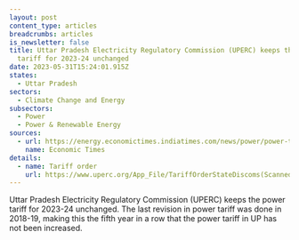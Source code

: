 ```yaml
---
layout: post
content_type: articles
breadcrumbs: articles
is_newsletter: false
title: Uttar Pradesh Electricity Regulatory Commission (UPERC) keeps the power
  tariff for 2023-24 unchanged
date: 2023-05-31T15:24:01.915Z
states:
  - Uttar Pradesh
sectors:
  - Climate Change and Energy
subsectors:
  - Power
  - Power & Renewable Energy
sources:
  - url: https://energy.economictimes.indiatimes.com/news/power/power-tariff-remains-unchanged-in-up-for-2023-24/100502901
    name: Economic Times
details:
  - name: Tariff order
    url: https://www.uperc.org/App_File/TariffOrderStateDiscoms(Scanned)-pdf525202322729AM.pdf
---
```

Uttar Pradesh Electricity Regulatory Commission (UPERC) keeps the power tariff for 2023-24 unchanged. The last revision in power tariff was done in 2018-19, making this the fifth year in a row that the power tariff in UP has not been increased.
